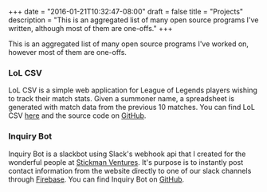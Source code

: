+++
date = "2016-01-21T10:32:47-08:00"
draft = false
title = "Projects"
description = "This is an aggregated list of many open source programs I've written, although most of them are one-offs."
+++

This is an aggregated list of many open source programs I've worked on, however most of them are
one-offs.

### LoL CSV

LoL CSV is a simple web application for League of Legends players wishing to track their match
stats. Given a summoner name, a spreadsheet is generated with match data from the previous 10
matches. You can find LoL CSV [here](https://lolcsv.com) and the source code on
[GitHub](https://github.com/StickmanVentures/lol-csv).

### Inquiry Bot

Inquiry Bot is a slackbot using Slack's webhook api that I created for the wonderful people at
[Stickman Ventures](https://www.stickmanventures.com/). It's purpose is to instantly post contact
information from the website directly to one of our slack channels through
[Firebase](https://www.firebase.com/). You can find Inquiry Bot on
[GitHub](https://github.com/StickmanVentures/inquiry-bot).
